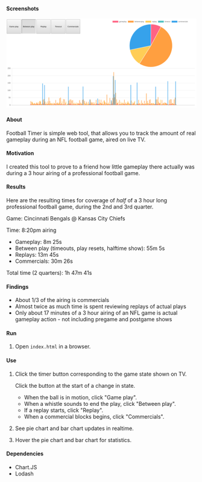 #### Screenshots

![Screenshot](media/screenshot.png)

#### About

Football Timer is simple web tool, that allows you to track the amount of real gameplay during an NFL football game, aired on live TV.

#### Motivation

I created this tool to prove to a friend how little gameplay there actually was during a 3 hour airing of a professional football game.

#### Results

Here are the resulting times for coverage of *half* of a 3 hour long professional football game, during the 2nd and 3rd quarter.

Game: Cincinnati Bengals @ Kansas City Chiefs

Time: 8:20pm airing

- Gameplay: 8m 25s
- Between play (timeouts, play resets, halftime show): 55m 5s
- Replays: 13m 45s
- Commercials: 30m 26s

Total time (2 quarters): 1h 47m 41s

#### Findings

- About 1/3 of the airing is commercials
- Almost twice as much time is spent reviewing replays of actual plays
- Only about 17 minutes of a 3 hour airing of an NFL game is actual gameplay action - not including pregame and postgame shows

#### Run

1. Open `index.html` in a browser.

#### Use

1. Click the timer button corresponding to the game state shown on TV.
	
	Click the button at the start of a change in state.
	- When the ball is in motion, click "Game play".
	- When a whistle sounds to end the play, click "Between play".
	- If a replay starts, click "Replay".
	- When a commercial blocks begins, click "Commercials".
2. See pie chart and bar chart updates in realtime.
3. Hover the pie chart and bar chart for statistics.

#### Dependencies

- Chart.JS
- Lodash
